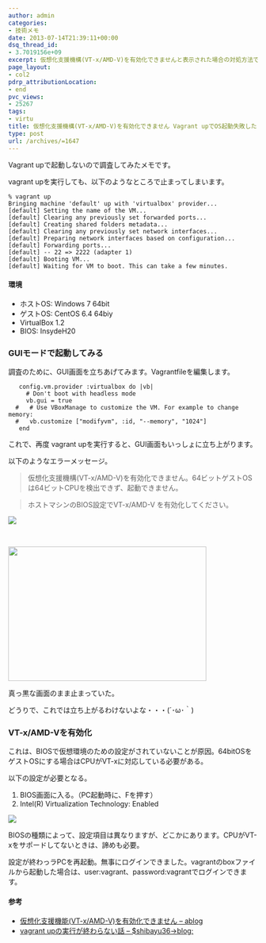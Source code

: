 ```yaml
---
author: admin
categories:
- 技術メモ
date: 2013-07-14T21:39:11+00:00
dsq_thread_id:
- 3.7019156e+09
excerpt: 仮想化支援機構(VT-x/AMD-V)を有効化できませんと表示された場合の対処方法です
page_layout:
- col2
pdrp_attributionLocation:
- end
pvc_views:
- 25267
tags:
- virtu
title: 仮想化支援機構(VT-x/AMD-V)を有効化できません Vagrant upでOS起動失敗した
type: post
url: /archives/=1647
---
```


Vagrant upで起動しないので調査してみたメモです。

vagrant upを実行しても、以下のようなところで止まってしまいます。

    % vagrant up
    Bringing machine 'default' up with 'virtualbox' provider...
    [default] Setting the name of the VM...
    [default] Clearing any previously set forwarded ports...
    [default] Creating shared folders metadata...
    [default] Clearing any previously set network interfaces...
    [default] Preparing network interfaces based on configuration...
    [default] Forwarding ports...
    [default] -- 22 => 2222 (adapter 1)
    [default] Booting VM...
    [default] Waiting for VM to boot. This can take a few minutes.
    

#### 環境

  * ホストOS: Windows 7 64bit
  * ゲストOS: CentOS 6.4 64biy
  * VirtualBox 1.2
  * BIOS: InsydeH20

### GUIモードで起動してみる

調査のために、GUI画面を立ちあげてみます。Vagrantfileを編集します。

       config.vm.provider :virtualbox do |vb|
         # Don't boot with headless mode
         vb.gui = true
      #   # Use VBoxManage to customize the VM. For example to change memory:
      #   vb.customize ["modifyvm", :id, "--memory", "1024"]
       end
    

これで、再度 vagrant upを実行すると、GUI画面もいっしょに立ち上がります。

以下のようなエラーメッセージ。

> 仮想化支援機構(VT-x/AMD-V)を有効化できません。64ビットゲストOSは64ビットCPUを検出できず、起動できません。
    
> ホストマシンのBIOS設定でVT-x/AMD-V を有効化してください。

![][1]

</br>

[<img src="https://lh4.googleusercontent.com/-zamBHeLFly0/UeKrZusngWI/AAAAAAAAAps/lSnVqwDEBAo/s400/SnapCrab_centos_1373809247%2520%255B%25E5%25AE%259F%25E8%25A1%258C%25E4%25B8%25AD%255D%2520-%2520Oracle%2520VM%2520VirtualBox_2013-7-14_22-44-59_No-00.png" height="271" width="400" />][2]

真っ黒な画面のまま止まっていた。

どうりで、これでは立ち上がるわけないよな・・・(´･ω･｀)

### VT-x/AMD-Vを有効化

これは、BIOSで仮想環境のための設定がされていないことが原因。64bitOSをゲストOSにする場合はCPUがVT-xに対応している必要がある。

以下の設定が必要となる。

  1. BIOS画面に入る。（PC起動時に、Fを押す）
  2. Intel(R) Virtualization Technology: Enabled

![][3]

BIOSの種類によって、設定項目は異なりますが、どこかにあります。CPUがVT-xをサポードしてないときは、諦めも必要。

設定が終わっラPCを再起動。無事にログインできました。vagrantのboxファイルから起動した場合は、user:vagrant、password:vagrantでログインできます。

#### 参考

  * <a href="http://d.hatena.ne.jp/yohei-a/20110124/1295887695" target="_blank">仮想化支援機能(VT-x/AMD-V)を有効化できません &#8211; ablog</a>
  * <a href="http://shibayu36.hatenablog.com/entry/2013/03/17/175405" target="_blank">vagrant upの実行が終わらない話 &#8211; $shibayu36->blog;</a>

 [1]: http://lh4.ggpht.com/-CTNCW3tgK7g/UeMPiEOoy5I/AAAAAAAAAqM/TRIQ71ByBNs/SnapCrab_VirtualBox%252520-%252520%2525E3%252582%2525A8%2525E3%252583%2525A9%2525E3%252583%2525BC_2013-7-14_22-52-4_No-00.jpg
 [2]: https://picasaweb.google.com/lh/photo/gY2l6PnOtYSXgRFirauHbjyD6hjDXGH6XyE6iLrzolo?feat=embedwebsite
 [3]: http://lh6.ggpht.com/--_dWdh0TkmY/UeMWqFa6UWI/AAAAAAAAAqs/sG3i-18UktM/vt-x_enable.jpg
